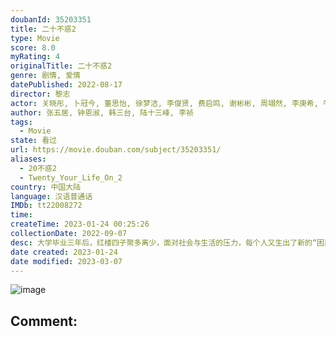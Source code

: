 ```yaml
---
doubanId: 35203351
title: 二十不惑2
type: Movie
score: 8.0
myRating: 4
originalTitle: 二十不惑2
genre: 剧情, 爱情
datePublished: 2022-08-17
director: 黎志
actor: 关晓彤, 卜冠今, 董思怡, 徐梦洁, 李俊贤, 费启鸣, 谢彬彬, 周翊然, 李庚希, 牛骏峰, 王安宇, 徐绍瑛, 史策, 王皓, 金世佳, 周嘉诚
author: 张五居, 钟恩淑, 韩三台, 陆十三峰, 李祯
tags:
  - Movie
state: 看过
url: https://movie.douban.com/subject/35203351/
aliases:
  - 20不惑2
  - Twenty_Your_Life_On_2
country: 中国大陆
language: 汉语普通话
IMDb: tt22008272
time: 
createTime: 2023-01-24 00:25:26
collectionDate: 2022-09-07
desc: 大学毕业三年后，红楼四子聚多离少，面对社会与生活的压力，每个人又生出了新的“困惑”。梁爽成为了自己梦想中的美妆主播，但她的事业并非一帆风顺；出入高档写字楼的姜小果看似是光鲜亮丽的金融精英，实际上每天加...
date created: 2023-01-24
date modified: 2023-03-07
---
```


![image](p2877690173.jpg)

Comment:
---
